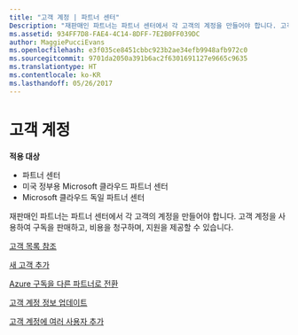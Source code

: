 ```yaml
---
title: "고객 계정 | 파트너 센터"
Description: "재판매인 파트너는 파트너 센터에서 각 고객의 계정을 만들어야 합니다. 고객 계정을 사용하여 구독을 판매하고, 비용을 청구하며, 지원을 제공할 수 있습니다."
ms.assetid: 934FF7D8-FAE4-4C14-8DFF-7E2B0FF039DC
author: MaggiePucciEvans
ms.openlocfilehash: e3f035ce8451cbbc923b2ae34efb9948afb972c0
ms.sourcegitcommit: 9701da2050a391b6ac2f6301691127e9665c9635
ms.translationtype: HT
ms.contentlocale: ko-KR
ms.lasthandoff: 05/26/2017
---
```

# <a name="customer-accounts"></a>고객 계정

**적용 대상**

-  파트너 센터
-  미국 정부용 Microsoft 클라우드 파트너 센터
-  Microsoft 클라우드 독일 파트너 센터

재판매인 파트너는 파트너 센터에서 각 고객의 계정을 만들어야 합니다. 고객 계정을 사용하여 구독을 판매하고, 비용을 청구하며, 지원을 제공할 수 있습니다. 

[고객 목록 참조](see-your-customer-list.md)

[새 고객 추가](add-a-new-customer.md)

[Azure 구독을 다른 파트너로 전환](switch-azure-subscriptions-to-a-different-partner.md)

[고객 계정 정보 업데이트](update-customer-account-info.md)

[고객 계정에 여러 사용자 추가](adding-multiple-users-to-a-customer-account.md)

